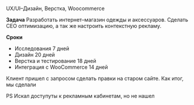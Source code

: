 UX/UI–Дизайн, Верстка, Woocommerce

**Задача**
Разработать интернет–магазин одежды и аксессуаров.  Сделать СЕО оптимизацию, а так же настроить контекстную рекламу. 

**Сроки**
 - Исследования 7 дней
 - Дизайн 20 дней
 - Верстка и тестирование 18 дней
 - Интеграция c WooCommerce 14 дней

Клиент пришел с запросом сделать правки на старом сайте. Как итог, мы сделали 

PS Искал доступуты к рекламным кабинетам, но не нашел


 